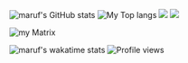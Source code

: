 ![maruf's GitHub stats](https://github-readme-stats.vercel.app/api?username=MarufHasan24&show_icons=true&theme=radical&bg_color=222)
![My Top langs](https://github-readme-stats.vercel.app/api/top-langs/?username=MarufHasan24&layout=donut&bg_color=151515&text_color=fff&title_color=fff&hide=html,css)
![](https://github-profile-trophy.vercel.app/?username=MarufHasan24&theme=dracula&no-frame=true&title=Followers,Stars,Commit,Repository,Issues)
![](https://github-readme-streak-stats.herokuapp.com/?user=MarufHasan24&theme=dark&hide_border=false)

![my Matrix](https://metrics.lecoq.io/MarufHasan24)

![maruf's wakatime stats](https://github-readme-stats.vercel.app/api/wakatime?username=MarufHasan24)
![Profile views](https://komarev.com/ghpvc/?username=MarufHasan24&color=1789af&style=for-the-badge&label=View+Count)
